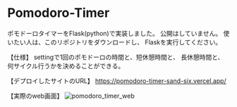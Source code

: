 # Pomodoro-Timer
ポモドーロタイマーをFlask(python)で実装しました。
公開はしていません。
使いたい人は、このリポジトリをダウンロードし、
Flaskを実行してください。

【仕様】
settingで1回のポモドーロの時間と、短休憩時間と、
長休憩時間と、何サイクル行うかを決めることができる。

【デプロイしたサイトのURL】
https://pomodoro-timer-sand-six.vercel.app/

【実際のweb画面】
![pomodoro_timer_web](https://github.com/kondai24/Pomodoro-Timer/assets/148613248/7ff2d1e6-f8c3-47be-8a72-74587ee36aec)
